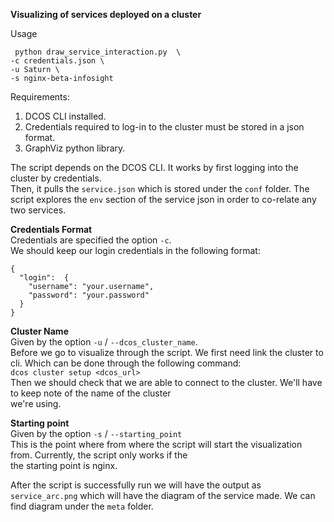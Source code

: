 **Visualizing of services deployed on a cluster**

Usage
```
 python draw_service_interaction.py  \
-c credentials.json \
-u Saturn \
-s nginx-beta-infosight
```

Requirements:
1. DCOS CLI installed.
2. Credentials required to log-in to the cluster
   must be stored in a json format.
3. GraphViz python library.

The script depends on the DCOS CLI. It works by first logging into the cluster by credentials.  
Then, it pulls the `service.json` which is stored under the `conf` folder. The script explores the `env` section of the
service json in order to co-relate any two services.

**Credentials Format**  
Credentials are specified the option `-c`.   
We should keep our login credentials in the following format:  
```
{
  "login":  {  
    "username": "your.username",
    "password": "your.password"
  }
}
 ```
 
**Cluster Name**   
Given by the option `-u` / `--dcos_cluster_name`.  
Before we go to visualize through the script. We first need link the cluster to cli. 
Which can be done through the following command:  
```dcos cluster setup <dcos_url>```  
Then we should check that we are able to connect to the cluster. We'll have to keep note of the name of the cluster  
we're using.

**Starting point**  
Given by the option `-s` / `--starting_point`   
This is the point where from where the script will start the visualization from. Currently, the script only works if the  
the starting point is nginx.


After the script is successfully run we will have the output as `service_arc.png` which will have the diagram of the 
service made. We can find diagram under the ``meta`` folder.

